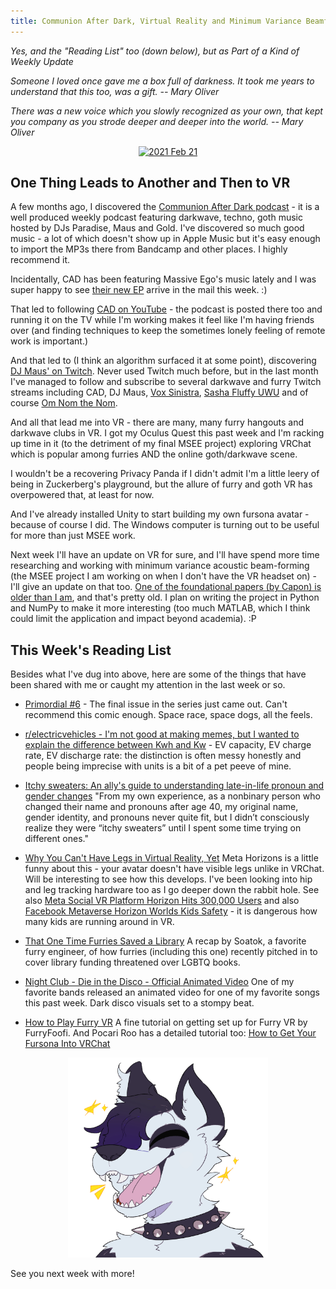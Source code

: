 ```yaml
---
title: Communion After Dark, Virtual Reality and Minimum Variance Beamforming
---
```


_Yes, and the "Reading List" too (down below), but as Part of a Kind of Weekly Update_

_Someone I loved once gave me a box full of darkness. It took me years to understand that this too, was a gift. -- Mary Oliver_

_There was a new voice which you slowly recognized as your own, that kept you company as you strode deeper and deeper into the world. -- Mary Oliver_

<p style="text-align: center;">
<a data-flickr-embed="true" href="https://www.flickr.com/photos/allenreloaded/albums/72177720296863971" title="2021 Feb 21"><img src="https://live.staticflickr.com/65535/51896636455_b786b7703e.jpg" width="500" height="375" alt="2021 Feb 21"></a><script async src="//embedr.flickr.com/assets/client-code.js" charset="utf-8"></script>
</p>

## One Thing Leads to Another and Then to VR

A few months ago, I discovered the [Communion After Dark podcast](https://podcasts.apple.com/us/podcast/communion-after-dark/id1470435457) - it is a well produced weekly podcast featuring darkwave, techno, goth music hosted by DJs Paradise, Maus and Gold.  I've discovered so much good music - a lot of which doesn't show up in Apple Music but it's easy enough to import the MP3s there from Bandcamp and other places. I highly recommend it.

Incidentally, CAD has been featuring Massive Ego's music lately and I was super happy to see [their new EP](https://massiveegoofficial.bandcamp.com/album/the-new-normal) arrive in the mail this week. :)

That led to following [CAD on YouTube](https://www.youtube.com/channel/UCihUdHCTzIpcS4WwJAUNsQw) - the podcast is posted there too and running it on the TV while I'm working makes it feel like I'm having friends over (and finding techniques to keep the sometimes lonely feeling of remote work is important.)

And that led to (I think an algorithm surfaced it at some point), discovering [DJ Maus' on Twitch](https://www.twitch.tv/mauschan). Never used Twitch much before, but in the last month I've managed to follow and subscribe to several darkwave and furry Twitch streams including CAD, DJ Maus, [Vox Sinistra](https://www.twitch.tv/voxsinistra), [Sasha Fluffy UWU](https://www.twitch.tv/fluffysashauwu) and of course [Om Nom the Nom](https://m.twitch.tv/omnom_squirrel/home).

And all that lead me into VR - there are many, many furry hangouts and darkwave clubs in VR. I got my Oculus Quest this past week and I'm racking up time in it (to the detriment of my final MSEE project) exploring VRChat which is popular among furries AND the online goth/darkwave scene.

I wouldn't be a recovering Privacy Panda if I didn't admit I'm a little leery of being in Zuckerberg's playground, but the allure of furry and goth VR has overpowered that, at least for now.

And I've already installed Unity to start building my own fursona avatar - because of course I did. The Windows computer is turning out to be useful for more than just MSEE work.

Next week I'll have an update on VR for sure, and I'll have spend more time researching and working with minimum variance acoustic beam-forming (the MSEE project I am working on when I don't have the VR headset on) - I'll give an update on that too. [One of the foundational papers (by Capon) is older than I am](https://ieeexplore.ieee.org/abstract/document/1449208), and that's pretty old. I plan on writing the project in Python and NumPy to make it more interesting (too much MATLAB, which I think could limit the application and impact beyond academia). :P

## This Week's Reading List

Besides what I've dug into above, here are some of the things that have been shared with me or caught my attention in the last week or so.

- [Primordial #6](https://imagecomics.com/comics/series/primordial) - The final issue in the series just came out. Can't recommend this comic enough. Space race, space dogs, all the feels.

- [r/electricvehicles - I'm not good at making memes, but I wanted to explain the difference between Kwh and Kw](https://www.reddit.com/r/electricvehicles/comments/sv3ive/im_not_good_at_making_memes_but_i_wanted_to/?utm_source=share&utm_medium=ios_app&utm_name=iossmf) - EV capacity, EV charge rate, EV discharge rate: the distinction is often messy honestly and people being imprecise with units is a bit of a pet peeve of mine.

- [Itchy sweaters: An ally's guide to understanding late-in-life pronoun and gender changes](https://majorarqueerna.com/itchy-sweaters-an-allys-guide-to-understanding-late-in-life-pronoun-and-gender-changes/) "From my own experience, as a nonbinary person who changed their name and pronouns after age 40, my original name, gender identity, and pronouns never quite fit, but I didn’t consciously realize they were “itchy sweaters” until I spent some time trying on different ones." 

- [Why You Can't Have Legs in Virtual Reality, Yet](https://edition.cnn.com/2022/02/15/tech/vr-no-legs-explainer/index.html) Meta Horizons is a little funny about this - your avatar doesn't have visible legs unlike in VRChat. Will be interesting to see how this develops. I've been looking into hip and leg tracking hardware too as I go deeper down the rabbit hole. See also [Meta Social VR Platform Horizon Hits 300,000 Users](https://www.theverge.com/2022/2/17/22939297/meta-social-vr-platform-horizon-300000-users) and also [Facebook Metaverse Horizon Worlds Kids Safety](https://www.washingtonpost.com/technology/2022/02/07/facebook-metaverse-horizon-worlds-kids-safety/) - it is dangerous how many kids are running around in VR.

- [That One Time Furries Saved a Library](https://soatok.blog/2022/02/09/that-one-time-furries-saved-a-library/) A recap by Soatok, a favorite furry engineer, of how furries (including this one) recently pitched in to cover library funding threatened over LGBTQ books.

- [Night Club - Die in the Disco - Official Animated Video](https://www.youtube.com/watch?v=R4760pb9ERg) One of my favorite bands released an animated video for one of my favorite songs this past week. Dark disco visuals set to a stompy beat.

- [How to Play Furry VR](https://www.youtube.com/watch?v=V8fnf_BI3uY&t=1s) A fine tutorial on getting set up for Furry VR by FurryFoofi. And Pocari Roo has a detailed tutorial too: [How to Get Your Fursona Into VRChat](https://www.youtube.com/watch?v=mdy3_p6I3bE)


<p style="text-align: center;">
<img src="/images/Excited_PandamusRex.png" width="320">
</p>

See you next week with more!